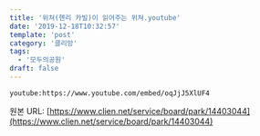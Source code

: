 ```yaml
---
title: '위쳐(헨리 카빌)이 읽어주는 위쳐.youtube'
date: '2019-12-18T10:32:57'
template: 'post'
category: '클리앙'
tags: 
  - '모두의공원'
draft: false
---
```


`youtube:https://www.youtube.com/embed/oqJjJ5XlUF4`

원본 URL: [https://www.clien.net/service/board/park/14403044](https://www.clien.net/service/board/park/14403044)